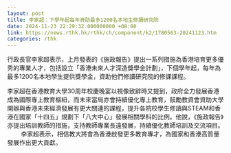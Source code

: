 ```yaml
---
layout: post
title: 李家超：下學年起每年資助最多1200名本地生修讀研究院
date: 2024-11-23 22:29:32.000000000 +08:00
link: https://news.rthk.hk/rthk/ch/component/k2/1780563-20241123.htm
categories: rthk
---
```


行政長官李家超表示，上月發表的《施政報告》提出一系列措施為香港培育更多優秀的專業人才，包括設立「香港未來人才深造獎學金計劃」，下個學年起，每年為最多1200名本地學生提供獎學金，資助他們修讀研究院的修課課程。

李家超在香港教育大學30周年校慶晚宴以視像致辭時又提到，政府全力發展香港成為國際專上教育樞紐，而未來當局亦會持續優化專上教育，鼓勵教資會資助大學開辦與香港未來經濟發展有更大關連的課程，提升各院校學生修讀與STEAM和香港在國家「十四五」規劃下「八大中心」發展相關學科的比例。他說，《施政報告》亦提出培訓教師的措施，支持教師專業長遠發展，持續優化教師培訓及交流項目。
　　 
李家超表示，相信教大將會為香港啟發更多教育專才，為國家和香港高質量發展作出更大貢獻。
